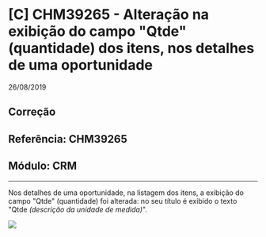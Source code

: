 # [C] CHM39265 - Alteração na exibição do campo "Qtde" (quantidade) dos itens, nos detalhes de uma oportunidade
26/08/2019
## Correção
## Referência: CHM39265
## Módulo: CRM
***

Nos detalhes de uma oportunidade, na listagem dos itens, a exibição do campo "Qtde" (quantidade) foi alterada: no seu título é exibido o texto "Qtde *(descrição da unidade de medida)*".

![]([PATH_IMG]/CHM39265_campoQtde.png)